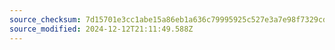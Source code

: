 ```yaml
---
source_checksum: 7d15701e3cc1abe15a86eb1a636c79995925c527e3a7e98f7329cd438a677f5d
source_modified: 2024-12-12T21:11:49.588Z
---
```


